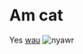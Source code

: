 <head>
	<title>Cat webpage</title>
	<link rel="preconnect" href="https://fonts.googleapis.com">
	<link rel="preconnect" href="https://fonts.gstatic.com" crossorigin>
	<link href="https://fonts.googleapis.com/css2?family=Atkinson+Hyperlegible&display=swap" rel="stylesheet">
	<link href="./style.css" rel="stylesheet" />
</head>

# Am cat

Yes [wau](https://crouton.net) ![nyawr](https://crouton.net/crouton.png)
